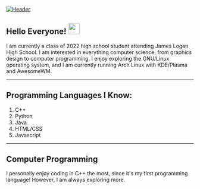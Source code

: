 [![Header](https://github.com/DanL2015/DanL2015/blob/main/Liu_Daniel_Header.png?raw=true)](https://daniel-liu-website.herokuapp.com/)

## Hello Everyone! <img src="https://raw.githubusercontent.com/MartinHeinz/MartinHeinz/master/wave.gif" width="30px">
I am currently a class of 2022 high school student attending James Logan High School.
I am interested in everything computer science, from graphics design to computer programming.
I enjoy exploring the GNU/Linux operating system, and I am currently running Arch Linux with KDE/Plasma and AwesomeWM.

---

## Programming Languages I Know:
1. C++
2. Python
3. Java
4. HTML/CSS
5. Javascript

---

## Computer Programming
I personally enjoy coding in C++ the most, since it's my first programming language!
However, I am always exploring more.
